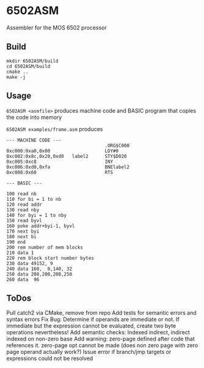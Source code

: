 # 6502ASM
Assembler for the MOS 6502 processor

## Build

```
mkdir 6502ASM/build
cd 6502ASM/build
cmake ..
make -j
```

## Usage

``6502ASM <asmfile>`` produces machine code and BASIC program that copies the code into memory

``6502ASM examples/frame.asm`` produces

```
--- MACHINE CODE ---
                                    .ORG$C000
0xc000:0xa0,0x00                    LDY#0
0xc002:0x8c,0x20,0xd0   label2      STY$D020
0xc005:0xc8                         INY
0xc006:0xd0,0xfa                    BNElabel2
0xc008:0x60                         RTS

--- BASIC ---

100 read nb
110 for bi = 1 to nb
120 read addr
130 read nby
140 for byi = 1 to nby
150 read byvl
160 poke addr+byi-1, byvl
170 next byi
180 next bi
190 end
200 rem number of mem blocks
210 data 1
220 rem block start number bytes
230 data 49152, 9
240 data 160,  0,140, 32
250 data 208,200,208,250
260 data  96
```

## ToDos
Pull catch2 via CMake, remove from repo
Add tests for semantic errors and syntax errors
Fix Bug: Determine if operands are immediate or not. If immediate but the expression
cannot be evaluated, create two byte operations nevertheless!
Add semantic checks: Indexed indirect, indirect indexed on non-zero base
Add warning: zero-page defined after code that references it. zero-page opt cannot be made
(does non zero page with zero page operand actually work?)
Issue error if branch/jmp targets or expressions could not be resolved
